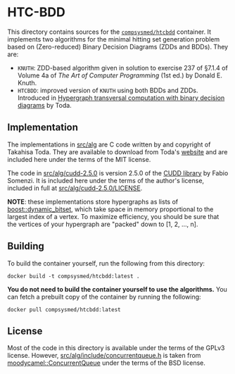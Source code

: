 # HTC-BDD
This directory contains sources for the [`compsysmed/htcbdd`](//hub.docker.com/r/compsysmed/htcbdd) container.
It implements two algorithms for the minimal hitting set generation problem based on (Zero-reduced) Binary Decision Diagrams (ZDDs and BDDs).
They are:
* `KNUTH`: ZDD-based algorithm given in solution to exercise 237 of §7.1.4 of Volume 4a of *The Art of Computer Programming* (1st ed.) by Donald E. Knuth.
* `HTCBDD`: improved version of `KNUTH` using both BDDs and ZDDs.
Introduced in [Hypergraph transversal computation with binary decision diagrams](//doi.org/10.1007/978-3-642-38527-8_10) by Toda.

## Implementation
The implementations in [src/alg](src/alg) are C code written by and copyright of Takahisa Toda.
They are available to download from Toda's [website](//www.sd.is.uec.ac.jp/toda/htcbdd.html) and are included here under the terms of the MIT license.

The code in [src/alg/cudd-2.5.0](src/alg/cudd-2.5.0) is version 2.5.0 of the [CUDD library](http://vlsi.colorado.edu/~fabio/CUDD/) by Fabio Somenzi.
It is included here under the terms of the author's license, included in full at [src/alg/cudd-2.5.0/LICENSE](src/alg/cudd-2.5.0/LICENSE).

**NOTE**: these implementations store hypergraphs as lists of [boost::dynamic_bitset][bitset], which take space in memory proportional to the largest index of a vertex.
To maximize efficiency, you should be sure that the vertices of your hypergraph are "packed" down to [1, 2, …, n].

## Building
To build the container yourself, run the following from this directory:

    docker build -t compsysmed/htcbdd:latest .

**You do not need to build the container yourself to use the algorithms.**
You can fetch a prebuilt copy of the container by running the following:

    docker pull compsysmed/htcbdd:latest

## License
Most of the code in this directory is available under the terms of the GPLv3 license.
However, [src/alg/include/concurrentqueue.h](src/alg/include/concurrentqueue.h) is taken from [moodycamel::ConcurrentQueue](//github.com/cameron314/concurrentqueue) under the terms of the BSD license.

[shd]: //doi.org/10.1016/j.dam.2014.01.012
[fk]: //doi.org/10.1006/jagm.1996.0062
[bm]: //doi.org/10.1007/978-3-642-02927-1_17
[bitset]: //www.boost.org/doc/libs/1_59_0/libs/dynamic_bitset/dynamic_bitset.html
